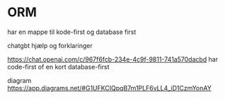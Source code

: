 # ORM
har en mappe til kode-first og database first


chatgbt hjælp og forklaringer 

https://chat.openai.com/c/967f6fcb-234e-4c9f-9811-741a570dacbd har code-first of en kort database-first

diagram
https://app.diagrams.net/#G1UFKCIQpqB7m1PLF6vLL4_iD1CzmYonAY
